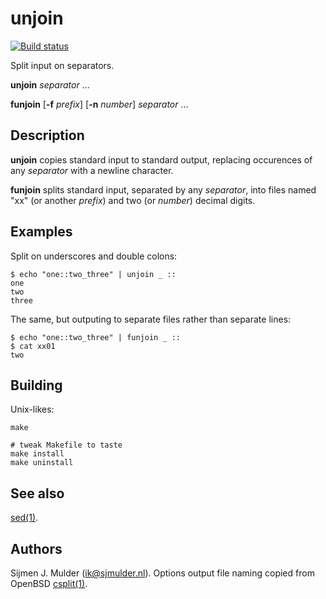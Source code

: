 unjoin
======
[![Build status](
 https://builds.sr.ht/~sjmulder/unjoin.svg)](
 https://builds.sr.ht/~sjmulder/unjoin)

Split input on separators.

**unjoin** _separator_ ...

**funjoin** [**-f** _prefix_] [**-n** _number_] _separator_ ...

Description
-----------
**unjoin** copies standard input to standard output, replacing occurences of
any _separator_ with a newline character.

**funjoin** splits standard input, separated by any _separator_, into files
named "xx" (or another _prefix_)  and two (or _number_) decimal digits.

Examples
--------
Split on underscores and double colons:

    $ echo "one::two_three" | unjoin _ ::
    one
    two
    three

The same, but outputing to separate files rather than separate lines:

    $ echo "one::two_three" | funjoin _ ::
    $ cat xx01
    two

Building
--------
Unix-likes:

    make

    # tweak Makefile to taste
    make install
    make uninstall

See also
--------
[sed(1)](https://man.openbsd.org/sed.1).

Authors
-------
Sijmen J. Mulder (<ik@sjmulder.nl>).
Options output file naming copied from OpenBSD
[csplit(1)](https://man.openbsd.org/csplit.1).
